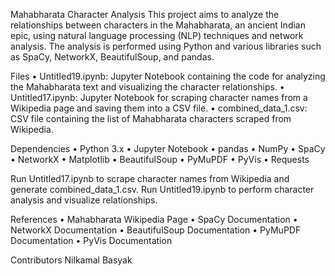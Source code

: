 Mahabharata Character Analysis
This project aims to analyze the relationships between characters in the Mahabharata, an ancient Indian epic, using natural language processing (NLP) techniques and network analysis. The analysis is performed using Python and various libraries such as SpaCy, NetworkX, BeautifulSoup, and pandas.

Files
•	Untitled19.ipynb: Jupyter Notebook containing the code for analyzing the Mahabharata text and visualizing the character relationships.
•	Untitled17.ipynb: Jupyter Notebook for scraping character names from a Wikipedia page and saving them into a CSV file.
•	combined_data_1.csv: CSV file containing the list of Mahabharata characters scraped from Wikipedia.

Dependencies
•	Python 3.x
•	Jupyter Notebook
•	pandas
•	NumPy
•	SpaCy
•	NetworkX
•	Matplotlib
•	BeautifulSoup
•	PyMuPDF
•	PyVis
•	Requests

Run Untitled17.ipynb to scrape character names from Wikipedia and generate combined_data_1.csv.
Run Untitled19.ipynb to perform character analysis and visualize relationships.

References
•	Mahabharata Wikipedia Page
•	SpaCy Documentation
•	NetworkX Documentation
•	BeautifulSoup Documentation
•	PyMuPDF Documentation
•	PyVis Documentation

Contributors
Nilkamal Basyak

